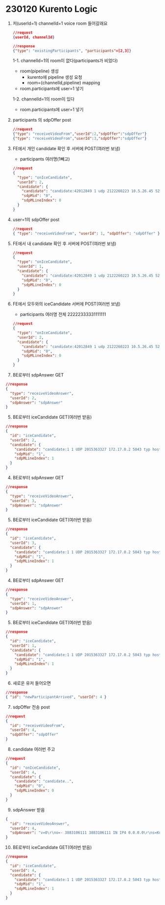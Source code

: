 # 230120 Kurento Logic

1. 저(userId=1) channelId=1 voice room 들어갈래요

   ```json
   //request
   {userId, channelId}

   //response
   {"type": "existingParticipants", "participants"=[2,3]}
   ```

   1-1. channelId=1의 room이 없다(participants가 비었다)

   - room(pipeline) 생성
     - kurento에 pipeline 생성 요청
     - room={channelId,pipeline} mapping
   - room.participants에 user=1 넣기

   1-2. channelId=1의 room이 있다

   - room.participants에 user=1 넣기

2. participants 의 sdpOffer post

   ```json
   //request
   {"type": "receiveVideoFrom","userId":2,"sdpOffer":"sdpOffer"}
   {"type": "receiveVideoFrom","userId":3,"sdpOffer":"sdpOffer"}
   ```

3. FE에서 개인 candidate 확인 후 서버에 POST(여러번 보냄)

   - participants 여러명(1빼고)

   ```json
   //request
   {
     "type": "onIceCandidate",
     "userId": 2,
     "candidate": {
       "candidate": "candidate:42012849 1 udp 2122260223 10.5.26.45 52538 typ host generation 0 ufrag eya3 network-id 2",
       "sdpMid": "0",
       "sdpMLineIndex": 0
     }
   }
   ```

4. user=1의 sdpOffer post

   ```json
   //request
   { "type": "receiveVideoFrom", "userId": 1, "sdpOffer": "sdpOffer" }
   ```

5. FE에서 내 candidate 확인 후 서버에 POST(여러번 보냄)

   ```json
   //request
   {
     "type": "onIceCandidate",
     "userId": 1,
     "candidate": {
       "candidate": "candidate:42012849 1 udp 2122260223 10.5.26.45 52538 typ host generation 0 ufrag eya3 network-id 2",
       "sdpMid": "0",
       "sdpMLineIndex": 0
     }
   }
   ```

6. FE에서 모두와의 iceCandidate 서버에 POST(여러번 보냄)

   - participants 여러명 전체 22222333331111111

   ```json
   //request
   {
     "type": "onIceCandidate",
     "userId": 2,
     "candidate": {
       "candidate": "candidate:42012849 1 udp 2122260223 10.5.26.45 52538 typ host generation 0 ufrag eya3 network-id 2",
       "sdpMid": "0",
       "sdpMLineIndex": 0
     }
   }
   ```

7. BE로부터 sdpAnswer GET

```json
//response
{
  "type": "receiveVideoAnswer",
  "userId": 2,
  "sdpAnswer": "sdpAnswer"
}
```

5. BE로부터 iceCandidate GET(여러번 받음)

```json
//response
{
  "id": "iceCandidate",
  "userId": 2,
  "candidate": {
    "candidate": "candidate:1 1 UDP 2015363327 172.17.0.2 5043 typ host",
    "sdpMid": "1",
    "sdpMLineIndex": 1
  }
}
```

4. BE로부터 sdpAnswer GET

```json
//response
{
  "type": "receiveVideoAnswer",
  "userId": 3,
  "sdpAnswer": "sdpAnswer"
}
```

5. BE로부터 iceCandidate GET(여러번 받음)

```json
//response
{
  "id": "iceCandidate",
  "userId": 3,
  "candidate": {
    "candidate": "candidate:1 1 UDP 2015363327 172.17.0.2 5043 typ host",
    "sdpMid": "1",
    "sdpMLineIndex": 1
  }
}
```

4. BE로부터 sdpAnswer GET

```json
//response
{
  "type": "receiveVideoAnswer",
  "userId": 1,
  "sdpAnswer": "sdpAnswer"
}
```

5. BE로부터 iceCandidate GET(여러번 받음)

```json
//response
{
  "id": "iceCandidate",
  "userId": 1,
  "candidate": {
    "candidate": "candidate:1 1 UDP 2015363327 172.17.0.2 5043 typ host",
    "sdpMid": "1",
    "sdpMLineIndex": 1
  }
}
```

6. 새로운 유저 들어오면

```json
//response
{ "id": "newParticipantArrived", "userId": 4 }
```

7. sdpOffer 전송 post

```json
//request
{
  "id": "receiveVideoFrom",
  "userId": 4,
  "sdpOffer": "sdpOffer"
}
```

8. candidate 여러번 주고

```json
//request
{
  "id": "onIceCandidate",
  "userId": 4,
  "candidate": {
    "candidate": "candidate..",
    "sdpMid": "0",
    "sdpMLineIndex": 0
  }
}
```

9. sdpAnswer 받음

```json
{
  "id": "receiveVideoAnswer",
  "userId": 4,
  "sdpAnswer": "v=0\r\no=- 3883106111 3883106111 IN IP4 0.0.0.0\r\ns=Kurento Medi125 level-asymmetry-allowed=1;packetization-mode=1;profile-level-id=42e01f\r\na=fmtp:108 360423 cname:user726345238@host-3ab77d38\r\na=ice-ufrag:q+YF\r\na=ice-pwd:JNZ3dtM/MdBwSsLpa2EGBq\r\na=fingerprint:sha-256 CC:A4:47:9E:AE:EF:9B:05:A6:9D:08:06:AC:3F:95:C9:9E:10:A3:02:7A:81:D0:3A:23:4F:2F:F8:4E:35:F8:0A\r\n"
}
```

10. BE로부터 iceCandidate GET(여러번 받음)

```json
//response
{
  "id": "iceCandidate",
  "userId": 4,
  "candidate": {
    "candidate": "candidate:1 1 UDP 2015363327 172.17.0.2 5043 typ host",
    "sdpMid": "1",
    "sdpMLineIndex": 1
  }
}
```
